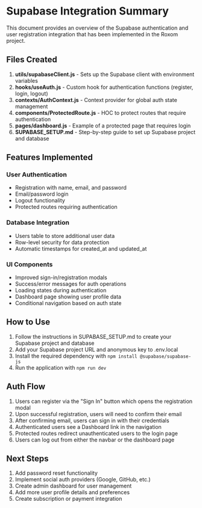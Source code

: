# Supabase Integration Summary

This document provides an overview of the Supabase authentication and user registration integration that has been implemented in the Roxom project.

## Files Created

1. **utils/supabaseClient.js** - Sets up the Supabase client with environment variables
2. **hooks/useAuth.js** - Custom hook for authentication functions (register, login, logout)
3. **contexts/AuthContext.js** - Context provider for global auth state management
4. **components/ProtectedRoute.js** - HOC to protect routes that require authentication
5. **pages/dashboard.js** - Example of a protected page that requires login
6. **SUPABASE_SETUP.md** - Step-by-step guide to set up Supabase project and database

## Features Implemented

### User Authentication
- Registration with name, email, and password
- Email/password login
- Logout functionality
- Protected routes requiring authentication

### Database Integration
- Users table to store additional user data
- Row-level security for data protection
- Automatic timestamps for created_at and updated_at

### UI Components
- Improved sign-in/registration modals
- Success/error messages for auth operations
- Loading states during authentication
- Dashboard page showing user profile data
- Conditional navigation based on auth state

## How to Use

1. Follow the instructions in SUPABASE_SETUP.md to create your Supabase project and database
2. Add your Supabase project URL and anonymous key to .env.local
3. Install the required dependency with `npm install @supabase/supabase-js`
4. Run the application with `npm run dev`

## Auth Flow

1. Users can register via the "Sign In" button which opens the registration modal
2. Upon successful registration, users will need to confirm their email
3. After confirming email, users can sign in with their credentials
4. Authenticated users see a Dashboard link in the navigation
5. Protected routes redirect unauthenticated users to the login page
6. Users can log out from either the navbar or the dashboard page

## Next Steps

1. Add password reset functionality
2. Implement social auth providers (Google, GitHub, etc.)
3. Create admin dashboard for user management
4. Add more user profile details and preferences
5. Create subscription or payment integration 